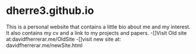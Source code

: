 # dherre3.github.io

This is a personal website that contains a little bio about me and my interest.
It also contains my cv and a link to my projects and papers.
-[]Visit Old site at:davidfherrerar.me/OldSite
-[]visit new site at: davidfherrerar.me/newSite.html
